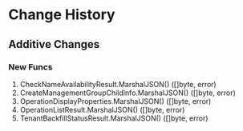 # Change History

## Additive Changes

### New Funcs

1. CheckNameAvailabilityResult.MarshalJSON() ([]byte, error)
1. CreateManagementGroupChildInfo.MarshalJSON() ([]byte, error)
1. OperationDisplayProperties.MarshalJSON() ([]byte, error)
1. OperationListResult.MarshalJSON() ([]byte, error)
1. TenantBackfillStatusResult.MarshalJSON() ([]byte, error)
